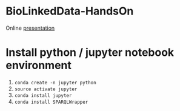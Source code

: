 # BioLinkedData-HandsOn

Online [presentation](https://htmlpreview.github.io/?https://github.com/albangaignard/BioLinkedData-HandsOn/blob/master/handsOn.html)

# Install python / jupyter notebook environment

1. `conda create -n jupyter python`
1. `source activate jupyter`
1. `conda install jupyter`
1. `conda install SPARQLWrapper`
